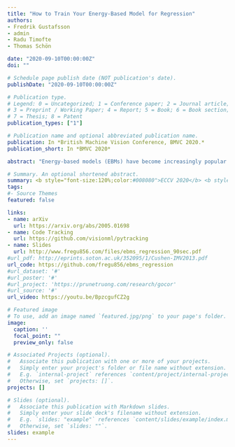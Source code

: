 ```yaml
---
title: "How to Train Your Energy-Based Model for Regression"
authors:
- Fredrik Gustafsson
- admin
- Radu Timofte
- Thomas Schön

date: "2020-09-10T00:00:00Z"
doi: ""

# Schedule page publish date (NOT publication's date).
publishDate: "2020-09-10T00:00:00Z"

# Publication type.
# Legend: 0 = Uncategorized; 1 = Conference paper; 2 = Journal article;
# 3 = Preprint / Working Paper; 4 = Report; 5 = Book; 6 = Book section;
# 7 = Thesis; 8 = Patent
publication_types: ["1"]

# Publication name and optional abbreviated publication name.
publication: In *British Machine Vision Conference, BMVC 2020.*
publication_short: In *BMVC 2020*

abstract: "Energy-based models (EBMs) have become increasingly popular within computer vision in recent years. While they are commonly employed for generative image modeling, recent work has applied EBMs also for regression tasks, achieving state-of-the-art performance on object detection and visual tracking. Training EBMs is however known to be challenging. While a variety of different techniques have been explored for generative modeling, the application of EBMs to regression is not a well-studied problem. How EBMs should be trained for best possible regression performance is thus currently unclear. We therefore accept the task of providing the first detailed study of this problem. To that end, we propose a simple yet highly effective extension of noise contrastive estimation, and carefully compare its performance to six popular methods from literature on the tasks of 1D regression and object detection. The results of this comparison suggest that our training method should be considered the go-to approach. We also apply our method to the visual tracking task, achieving state-of-the-art performance on five datasets. Notably, our tracker achieves 63.7% AUC on LaSOT and 78.7% Success on TrackingNet."

# Summary. An optional shortened abstract.
summary: <b style="font-size:120%;color:#008080">ECCV 2020</b> <b style="font-size:120%;color:#E08040"></b><br> Investigating how to train a deep energy-based model for accurate regression. 
tags:
#- Source Themes
featured: false

links:
- name: arXiv
  url: https://arxiv.org/abs/2005.01698
- name: Code Tracking
  url: https://github.com/visionml/pytracking
- name: Slides
  url: http://www.fregu856.com/files/ebms_regression_90sec.pdf
#url_pdf: http://eprints.soton.ac.uk/352095/1/Cushen-IMV2013.pdf
url_code: https://github.com/fregu856/ebms_regression
#url_dataset: '#'
#url_poster: '#'
#url_project: 'https://prunetruong.com/research/gocor'
#url_source: '#'
url_video: https://youtu.be/BpzcgufCZ2g

# Featured image
# To use, add an image named `featured.jpg/png` to your page's folder. 
image:
  caption: ''
  focal_point: ""
  preview_only: false

# Associated Projects (optional).
#   Associate this publication with one or more of your projects.
#   Simply enter your project's folder or file name without extension.
#   E.g. `internal-project` references `content/project/internal-project/index.md`.
#   Otherwise, set `projects: []`.
projects: []

# Slides (optional).
#   Associate this publication with Markdown slides.
#   Simply enter your slide deck's filename without extension.
#   E.g. `slides: "example"` references `content/slides/example/index.md`.
#   Otherwise, set `slides: ""`.
slides: example
---
```



